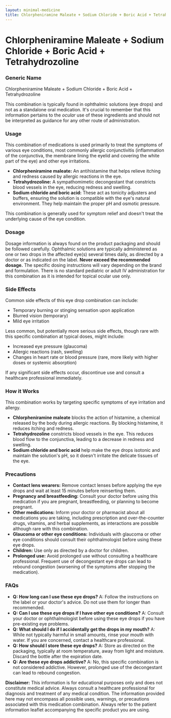```yaml
---
layout: minimal-medicine
title: Chlorpheniramine Maleate + Sodium Chloride + Boric Acid + Tetrahydrozoline
---
```


# Chlorpheniramine Maleate + Sodium Chloride + Boric Acid + Tetrahydrozoline
### Generic Name
Chlorpheniramine Maleate + Sodium Chloride + Boric Acid + Tetrahydrozoline


This combination is typically found in ophthalmic solutions (eye drops) and not as a standalone oral medication.  It's crucial to remember that this information pertains to the *ocular* use of these ingredients and should not be interpreted as guidance for any other route of administration.


### Usage

This combination of medications is used primarily to treat the symptoms of various eye conditions, most commonly allergic conjunctivitis (inflammation of the conjunctiva, the membrane lining the eyelid and covering the white part of the eye) and other eye irritations.  

* **Chlorpheniramine maleate:** An antihistamine that helps relieve itching and redness caused by allergic reactions in the eye.
* **Tetrahydrozoline:** A sympathomimetic decongestant that constricts blood vessels in the eye, reducing redness and swelling.
* **Sodium chloride and boric acid:** These act as tonicity adjusters and buffers, ensuring the solution is compatible with the eye's natural environment.  They help maintain the proper pH and osmotic pressure.

This combination is generally used for symptom relief and doesn't treat the underlying cause of the eye condition.


### Dosage

Dosage information is always found on the product packaging and should be followed carefully.  Ophthalmic solutions are typically administered as one or two drops in the affected eye(s) several times daily, as directed by a doctor or as indicated on the label.  **Never exceed the recommended dosage.**  The specific dosing instructions will vary depending on the brand and formulation.  There is no standard pediatric or adult IV administration for this combination as it is intended for topical ocular use only.


### Side Effects

Common side effects of this eye drop combination can include:

* Temporary burning or stinging sensation upon application
* Blurred vision (temporary)
* Mild eye irritation


Less common, but potentially more serious side effects, though rare with this specific combination at typical doses, might include:

* Increased eye pressure (glaucoma)
* Allergic reactions (rash, swelling)
* Changes in heart rate or blood pressure (rare, more likely with higher doses or systemic absorption)


If any significant side effects occur, discontinue use and consult a healthcare professional immediately.


### How it Works

This combination works by targeting specific symptoms of eye irritation and allergy.

* **Chlorpheniramine maleate** blocks the action of histamine, a chemical released by the body during allergic reactions. By blocking histamine, it reduces itching and redness.
* **Tetrahydrozoline** constricts blood vessels in the eye. This reduces blood flow to the conjunctiva, leading to a decrease in redness and swelling.
* **Sodium chloride and boric acid** help make the eye drops isotonic and maintain the solution's pH, so it doesn't irritate the delicate tissues of the eye.


### Precautions

* **Contact lens wearers:** Remove contact lenses before applying the eye drops and wait at least 15 minutes before reinserting them.
* **Pregnancy and breastfeeding:** Consult your doctor before using this medication if you are pregnant, breastfeeding, or planning to become pregnant.
* **Other medications:** Inform your doctor or pharmacist about all medications you are taking, including prescription and over-the-counter drugs, vitamins, and herbal supplements, as interactions are possible although rare with this combination.
* **Glaucoma or other eye conditions:** Individuals with glaucoma or other eye conditions should consult their ophthalmologist before using these eye drops.
* **Children:** Use only as directed by a doctor for children.
* **Prolonged use:** Avoid prolonged use without consulting a healthcare professional.  Frequent use of decongestant eye drops can lead to rebound congestion (worsening of the symptoms after stopping the medication).


### FAQs

* **Q: How long can I use these eye drops?** A:  Follow the instructions on the label or your doctor's advice.  Do not use them for longer than recommended.
* **Q: Can I use these eye drops if I have other eye conditions?** A: Consult your doctor or ophthalmologist before using these eye drops if you have pre-existing eye problems.
* **Q: What should I do if I accidentally get the drops in my mouth?** A:  While not typically harmful in small amounts,  rinse your mouth with water. If you are concerned, contact a healthcare professional.
* **Q: How should I store these eye drops?** A: Store as directed on the packaging, typically at room temperature, away from light and moisture.  Discard the bottle after the expiration date.
* **Q: Are these eye drops addictive?** A:  No, this specific combination is not considered addictive. However, prolonged use of the decongestant can lead to rebound congestion.


**Disclaimer:** This information is for educational purposes only and does not constitute medical advice. Always consult a healthcare professional for diagnosis and treatment of any medical condition.  The information provided here may not encompass all possible uses, warnings, or precautions associated with this medication combination. Always refer to the patient information leaflet accompanying the specific product you are using.
